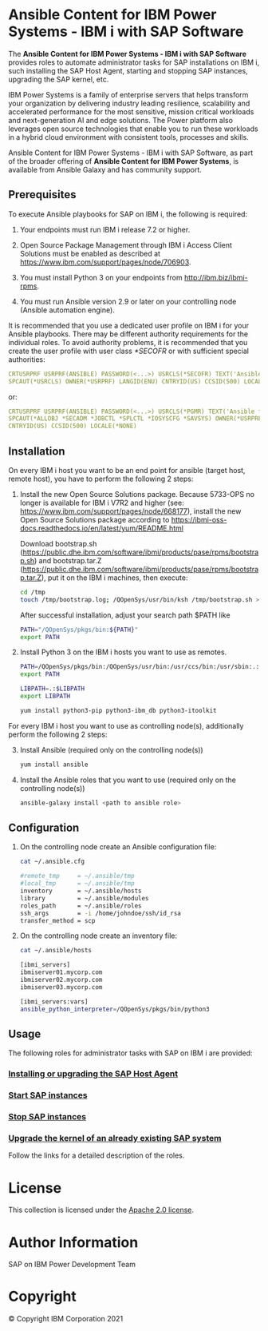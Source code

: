 # Ansible Content for IBM Power Systems - IBM i with SAP Software

The <b>Ansible Content for IBM Power Systems - IBM i with SAP Software</b> provides roles to automate administrator tasks for SAP installations on IBM i, such installing the SAP Host Agent, starting and stopping SAP instances, upgrading the SAP kernel, etc.

IBM Power Systems is a family of enterprise servers that helps transform your organization by delivering industry leading resilience, scalability and accelerated performance for the most sensitive, mission critical workloads and next-generation AI and edge solutions. The Power platform also leverages open source technologies that enable you to run these workloads in a hybrid cloud environment with consistent tools, processes and skills.

Ansible Content for IBM Power Systems - IBM i with SAP Software, as part of the broader offering of <b>Ansible Content for IBM Power Systems</b>, is available from Ansible Galaxy and has community support.

## Prerequisites

To execute Ansible playbooks for SAP on IBM i, the following is required:

1. Your endpoints must run IBM i release 7.2 or higher.

2. Open Source Package Management through IBM i Access Client Solutions must be enabled as described at https://www.ibm.com/support/pages/node/706903.

3. You must install Python 3 on your endpoints from http://ibm.biz/ibmi-rpms.

4. You must run Ansible version 2.9 or later on your controlling node (Ansible automation engine).

It is recommended that you use a dedicated user profile on IBM i for your Ansible playbooks. There may be different authority requirements for the individual roles. To avoid authority problems, it is recommended that you create the user profile with user class *\*SECOFR* or with sufficient special authorities:

   ```yaml
   CRTUSRPRF USRPRF(ANSIBLE) PASSWORD(<...>) USRCLS(*SECOFR) TEXT('Ansible functional user')
   SPCAUT(*USRCLS) OWNER(*USRPRF) LANGID(ENU) CNTRYID(US) CCSID(500) LOCALE(*NONE)
   ```
or:

   ```yaml
   CRTUSRPRF USRPRF(ANSIBLE) PASSWORD(<...>) USRCLS(*PGMR) TEXT('Ansible functional user')
   SPCAUT(*ALLOBJ *SECADM *JOBCTL *SPLCTL *IOSYSCFG *SAVSYS) OWNER(*USRPRF) LANGID(ENU)
   CNTRYID(US) CCSID(500) LOCALE(*NONE)
   ```

## Installation

On every IBM i host you want to be an end point for ansible (target host, remote host), you have to perform the following 2 steps:

1. Install the new Open Source Solutions package.
   Because 5733-OPS no longer is available for IBM i V7R2 and higher (see: https://www.ibm.com/support/pages/node/668177), install the new Open Source Solutions package according to https://ibmi-oss-docs.readthedocs.io/en/latest/yum/README.html

   Download bootstrap.sh (https://public.dhe.ibm.com/software/ibmi/products/pase/rpms/bootstrap.sh) and bootstrap.tar.Z (https://public.dhe.ibm.com/software/ibmi/products/pase/rpms/bootstrap.tar.Z), put it on the IBM i machines, then execute:
   ```bash
   cd /tmp
   touch /tmp/bootstrap.log; /QOpenSys/usr/bin/ksh /tmp/bootstrap.sh > /tmp/bootstrap.log 2>&1
   ```
   After successful installation, adjust your search path $PATH like
   ```bash
   PATH="/QOpenSys/pkgs/bin:${PATH}"
   export PATH
   ```

2. Install Python 3 on the IBM i hosts you want to use as remotes.
   ```bash
   PATH=/QOpenSys/pkgs/bin:/QOpenSys/usr/bin:/usr/ccs/bin:/usr/sbin:.:/usr/bin:/usr/local/bin:$PATH
   export PATH
   
   LIBPATH=.:$LIBPATH
   export LIBPATH
   
   yum install python3-pip python3-ibm_db python3-itoolkit
   ```


For every IBM i host you want to use as controlling node(s), additionally perform the following 2 steps:

3. Install Ansible (required only on the controlling node(s))
   ```bash
   yum install ansible
   ```

4. Install the Ansible roles that you want to use (required only on the controlling node(s))
   ```bash
   ansible-galaxy install <path to ansible role>
   ```

## Configuration

1. On the controlling node create an Ansible configuration file:

   ```bash
   cat ~/.ansible.cfg
   
   #remote_tmp     = ~/.ansible/tmp
   #local_tmp      = ~/.ansible/tmp
   inventory       = ~/.ansible/hosts
   library         = ~/.ansible/modules
   roles_path      = ~/.ansible/roles
   ssh_args        = -i /home/johndoe/ssh/id_rsa
   transfer_method = scp
   ```
 
2. On the controlling node create an inventory file:
   ```bash
   cat ~/.ansible/hosts
   
   [ibmi_servers]
   ibmiserver01.mycorp.com
   ibmiserver02.mycorp.com
   ibmiserver03.mycorp.com
   
   [ibmi_servers:vars]
   ansible_python_interpreter=/QOpenSys/pkgs/bin/python3
   ```

## Usage

The following roles for administrator tasks with SAP on IBM i are provided:

### [Installing or upgrading the SAP Host Agent](roles/install_saphostagent)

### [Start SAP instances](roles/start_sap)

### [Stop SAP instances](roles/stop_sap)

### [Upgrade the kernel of an already existing SAP system](roles/upgrade_sap_kernel)

Follow the links for a detailed description of the roles.

# License

This collection is licensed under the [Apache 2.0 license](http://www.apache.org/licenses/LICENSE-2.0).

# Author Information

SAP on IBM Power Development Team

# Copyright

© Copyright IBM Corporation 2021

